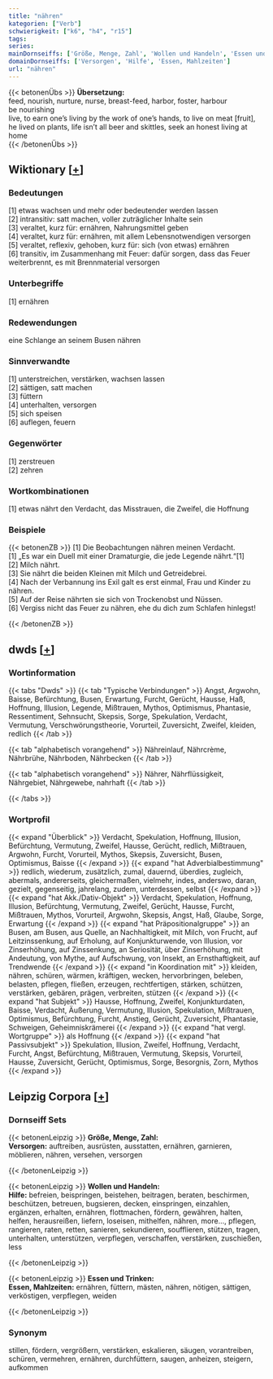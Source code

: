 ```yaml
---
title: "nähren"
kategorien: ["Verb"]
schwierigkeit: ["k6", "h4", "r15"]
tags:
series:
mainDornseiffs: ['Größe, Menge, Zahl', 'Wollen und Handeln', 'Essen und Trinken']
domainDornseiffs: ['Versorgen', 'Hilfe', 'Essen, Mahlzeiten']
url: "nähren"
---
```


{{< betonenÜbs >}}
**Übersetzung:**  
feed, nourish, nurture, nurse, breast-feed, harbor, foster, harbour  
be nourishing  
live, to earn one’s living by the work of one’s hands, to live on meat [fruit], he lived on plants, life isn’t all beer and skittles, seek an honest living at home  
{{< /betonenÜbs >}}

## Wiktionary [[+](https://de.wiktionary.org/wiki/nähren)]

### Bedeutungen
[1] etwas wachsen und mehr oder bedeutender werden lassen  
[2] intransitiv: satt machen, voller zuträglicher Inhalte sein  
[3] veraltet, kurz für: ernähren, Nahrungsmittel geben  
[4] veraltet, kurz für: ernähren, mit allem Lebensnotwendigen versorgen  
[5] veraltet, reflexiv, gehoben, kurz für: sich (von etwas) ernähren  
[6] transitiv, im Zusammenhang mit Feuer: dafür sorgen, dass das Feuer weiterbrennt, es mit Brennmaterial versorgen  

### Unterbegriffe
[1] ernähren  

### Redewendungen
eine Schlange an seinem Busen nähren  

### Sinnverwandte
[1] unterstreichen, verstärken, wachsen lassen  
[2] sättigen, satt machen  
[3] füttern  
[4] unterhalten, versorgen  
[5] sich speisen  
[6] auflegen, feuern  

### Gegenwörter
[1] zerstreuen  
[2] zehren  

### Wortkombinationen
[1] etwas nährt den Verdacht, das Misstrauen, die Zweifel, die Hoffnung  

### Beispiele
{{< betonenZB >}}
[1] Die Beobachtungen nähren meinen Verdacht.  
[1] „Es war ein Duell mit einer Dramaturgie, die jede Legende nährt.“[1]  
[2] Milch nährt.  
[3] Sie nährt die beiden Kleinen mit Milch und Getreidebrei.  
[4] Nach der Verbannung ins Exil galt es erst einmal, Frau und Kinder zu nähren.  
[5] Auf der Reise nährten sie sich von Trockenobst und Nüssen.  
[6] Vergiss nicht das Feuer zu nähren, ehe du dich zum Schlafen hinlegst!  

{{< /betonenZB >}}


## dwds [[+](https://www.dwds.de/wb/nähren)]

### Wortinformation
{{< tabs "Dwds" >}}
{{< tab "Typische Verbindungen" >}}
Angst, Argwohn, Baisse, Befürchtung, Busen, Erwartung, Furcht, Gerücht, Hausse, Haß, Hoffnung, Illusion, Legende, Mißtrauen, Mythos, Optimismus, Phantasie, Ressentiment, Sehnsucht, Skepsis, Sorge, Spekulation, Verdacht, Vermutung, Verschwörungstheorie, Vorurteil, Zuversicht, Zweifel, kleiden, redlich
{{< /tab >}}

{{< tab "alphabetisch vorangehend" >}}
Nähreinlauf, Nährcrème, Nährbrühe, Nährboden, Nährbecken
{{< /tab >}}

{{< tab "alphabetisch vorangehend" >}}
Nährer, Nährflüssigkeit, Nährgebiet, Nährgewebe, nahrhaft
{{< /tab >}}

{{< /tabs >}}

### Wortprofil
{{< expand "Überblick" >}} Verdacht, Spekulation, Hoffnung, Illusion, Befürchtung, Vermutung, Zweifel, Hausse, Gerücht, redlich, Mißtrauen, Argwohn, Furcht, Vorurteil, Mythos, Skepsis, Zuversicht, Busen, Optimismus, Baisse {{< /expand >}}
{{< expand "hat Adverbialbestimmung" >}} redlich, wiederum, zusätzlich, zumal, dauernd, überdies, zugleich, abermals, andererseits, gleichermaßen, vielmehr, indes, anderswo, daran, gezielt, gegenseitig, jahrelang, zudem, unterdessen, selbst {{< /expand >}}
{{< expand "hat Akk./Dativ-Objekt" >}} Verdacht, Spekulation, Hoffnung, Illusion, Befürchtung, Vermutung, Zweifel, Gerücht, Hausse, Furcht, Mißtrauen, Mythos, Vorurteil, Argwohn, Skepsis, Angst, Haß, Glaube, Sorge, Erwartung {{< /expand >}}
{{< expand "hat Präpositionalgruppe" >}} an Busen, am Busen, aus Quelle, an Nachhaltigkeit, mit Milch, von Frucht, auf Leitzinssenkung, auf Erholung, auf Konjunkturwende, von Illusion, vor Zinserhöhung, auf Zinssenkung, an Seriosität, über Zinserhöhung, mit Andeutung, von Mythe, auf Aufschwung, von Insekt, an Ernsthaftigkeit, auf Trendwende {{< /expand >}}
{{< expand "in Koordination mit" >}} kleiden, nähren, schüren, wärmen, kräftigen, wecken, hervorbringen, beleben, belasten, pflegen, fließen, erzeugen, rechtfertigen, stärken, schützen, verstärken, gebären, prägen, verbreiten, stützen {{< /expand >}}
{{< expand "hat Subjekt" >}} Hausse, Hoffnung, Zweifel, Konjunkturdaten, Baisse, Verdacht, Äußerung, Vermutung, Illusion, Spekulation, Mißtrauen, Optimismus, Befürchtung, Furcht, Anstieg, Gerücht, Zuversicht, Phantasie, Schweigen, Geheimniskrämerei {{< /expand >}}
{{< expand "hat vergl. Wortgruppe" >}} als Hoffnung {{< /expand >}}
{{< expand "hat Passivsubjekt" >}} Spekulation, Illusion, Zweifel, Hoffnung, Verdacht, Furcht, Angst, Befürchtung, Mißtrauen, Vermutung, Skepsis, Vorurteil, Hausse, Zuversicht, Gerücht, Optimismus, Sorge, Besorgnis, Zorn, Mythos {{< /expand >}}

## Leipzig Corpora [[+](https://corpora.uni-leipzig.de/en/res?word=nähren&corpusId=deu_newscrawl-public_2018)]

### Dornseiff Sets
{{< betonenLeipzig >}}
**Größe, Menge, Zahl:**  
**Versorgen:** auftreiben, ausrüsten, ausstatten, ernähren, garnieren, möblieren, nähren, versehen, versorgen  

{{< /betonenLeipzig >}}


{{< betonenLeipzig >}}
**Wollen und Handeln:**  
**Hilfe:** befreien, beispringen, beistehen, beitragen, beraten, beschirmen, beschützen, betreuen, bugsieren, decken, einspringen, einzahlen, ergänzen, erhalten, ernähren, flottmachen, fördern, gewähren, halten, helfen, herausreißen, liefern, loseisen, mithelfen, nähren, more..., pflegen, rangieren, raten, retten, sanieren, sekundieren, soufflieren, stützen, tragen, unterhalten, unterstützen, verpflegen, verschaffen, verstärken, zuschießen, less  

{{< /betonenLeipzig >}}


{{< betonenLeipzig >}}
**Essen und Trinken:**  
**Essen, Mahlzeiten:** ernähren, füttern, mästen, nähren, nötigen, sättigen, verköstigen, verpflegen, weiden  

{{< /betonenLeipzig >}}

### Synonym
stillen, fördern, vergrößern, verstärken, eskalieren, säugen, vorantreiben, schüren, vermehren, ernähren, durchfüttern, saugen, anheizen, steigern, aufkommen

